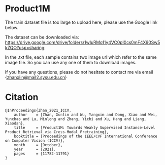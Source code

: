 # Product1M

The train dataset file is too large to upload here, please use the Google link below.

The dataset can be downloaded via:
https://drive.google.com/drive/folders/1wIuRMo11y4VC0pI0cs0mF4X60Sw5kZQO?usp=sharing


In the .txt file, each sample contains two image url which refer to the same image file. So you can use any one of them to download images. 


If you have any questions, please do not hesitate to contact me via email {zhanxlin@mail2.sysu.edu.cn}




# Citation

```
@InProceedings{Zhan_2021_ICCV,
    author    = {Zhan, Xunlin and Wu, Yangxin and Dong, Xiao and Wei, Yunchao and Lu, Minlong and Zhang, Yichi and Xu, Hang and Liang, Xiaodan},
    title     = {Product1M: Towards Weakly Supervised Instance-Level Product Retrieval via Cross-Modal Pretraining},
    booktitle = {Proceedings of the IEEE/CVF International Conference on Computer Vision (ICCV)},
    month     = {October},
    year      = {2021},
    pages     = {11782-11791}
}
```



